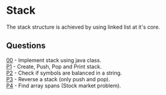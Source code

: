 # Stack
The stack structure is achieved by using linked list at it's core. 

## Questions
[00](https://github.com/Lakshitnagar/DS-ALGO/blob/master/ds/stack/Stack.java) - Implement stack using java class.\
[P1](https://github.com/Lakshitnagar/DS-ALGO/tree/master/ds/stack/p1) - Create, Push, Pop and Print stack.\
[P2](https://github.com/Lakshitnagar/DS-ALGO/tree/master/ds/stack/p2) - Check if symbols are balanced in a string.\
[P3](https://github.com/Lakshitnagar/DS-ALGO/tree/master/ds/stack/p3) - Reverse a stack (only push and pop).\
[P4](https://github.com/Lakshitnagar/DS-ALGO/tree/master/ds/stack/p4) - Find array spans (Stock market problem).
